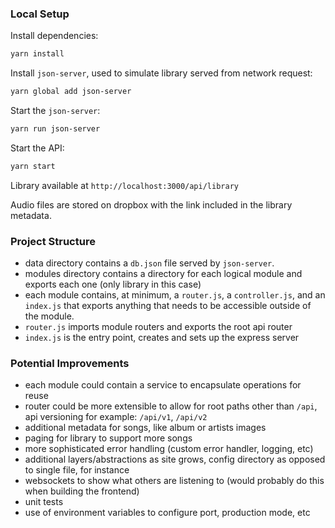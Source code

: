 ### Local Setup

Install dependencies:

```bash
yarn install
```

Install `json-server`, used to simulate library served from network request:

```bash
yarn global add json-server
```

Start the `json-server`:

```bash
yarn run json-server
```
Start the API:

```bash
yarn start
```

Library available at `http://localhost:3000/api/library`

Audio files are stored on dropbox with the link included in the library metadata.

### Project Structure

- data directory contains a `db.json` file served by `json-server`.
- modules directory contains a directory for each logical module and exports each one (only library in this case)
- each module contains, at minimum, a `router.js`, a `controller.js`, and an `index.js` that exports anything that needs to be accessible outside of the module.
- `router.js` imports module routers and exports the root api router
- `index.js` is the entry point, creates and sets up the express server

### Potential Improvements

- each module could contain a service to encapsulate operations for reuse
- router could be more extensible to allow for root paths other than `/api`, api versioning for example: `/api/v1`, `/api/v2`
- additional metadata for songs, like album or artists images
- paging for library to support more songs
- more sophisticated error handling (custom error handler, logging, etc)
- additional layers/abstractions as site grows, config directory as opposed to single file, for instance
- websockets to show what others are listening to (would probably do this when building the frontend)
- unit tests
- use of environment variables to configure port, production mode, etc
